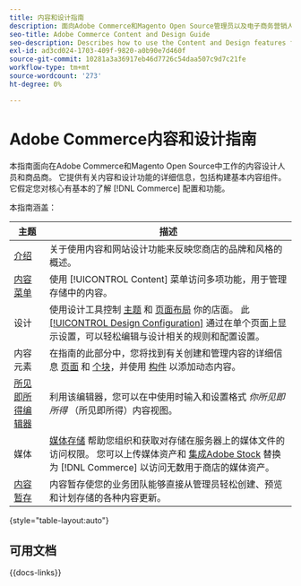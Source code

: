 ```yaml
---
title: 内容和设计指南
description: 面向Adobe Commerce和Magento Open Source管理员以及电子商务营销人员的有关内容和设计功能的综合信息。
seo-title: Adobe Commerce Content and Design Guide
seo-description: Describes how to use the Content and Design features for Adobe Commerce and Magento Open Source.
exl-id: ad3cd024-1703-409f-9820-a0b90e7d460f
source-git-commit: 10281a3a36917eb46d7726c54daa507c9d7c21fe
workflow-type: tm+mt
source-wordcount: '273'
ht-degree: 0%

---
```


# Adobe Commerce内容和设计指南

本指南面向在Adobe Commerce和Magento Open Source中工作的内容设计人员和商品商。 它提供有关内容和设计功能的详细信息，包括构建基本内容组件。 它假定您对核心有基本的了解 [!DNL Commerce] 配置和功能。

本指南涵盖：

| 主题 | 描述 |
| ------- | ----------- |
| [介绍](introduction.md) | 关于使用内容和网站设计功能来反映您商店的品牌和风格的概述。 |
| [内容菜单](content-menu.md) | 使用 [!UICONTROL Content] 菜单访问多项功能，用于管理存储中的内容。 |
| 设计 | 使用设计工具控制 [主题](themes.md) 和 [页面布局](page-layout.md) 你的店面。 此 [[!UICONTROL Design Configuration]](configuration.md) 通过在单个页面上显示设置，可以轻松编辑与设计相关的规则和配置设置。 |
| 内容元素 | 在指南的此部分中，您将找到有关创建和管理内容的详细信息 [页面](pages.md) 和 [个块](blocks.md)，并使用 [构件](widgets.md) 以添加动态内容。 |
| [所见即所得编辑器](editor.md) | 利用该编辑器，您可以在中使用时输入和设置格式 _你所见即所得_ （所见即所得）内容视图。 |
| 媒体 | [媒体存储](media-storage.md) 帮助您组织和获取对存储在服务器上的媒体文件的访问权限。 您可以上传媒体资产和 [集成Adobe Stock](adobe-stock.md) 替换为 [!DNL Commerce] 以访问无数用于商店的媒体资产。 |
| [内容暂存](content-staging.md) | 内容暂存使您的业务团队能够直接从管理员轻松创建、预览和计划存储的各种内容更新。 |

{style="table-layout:auto"}

## 可用文档

{{docs-links}}
